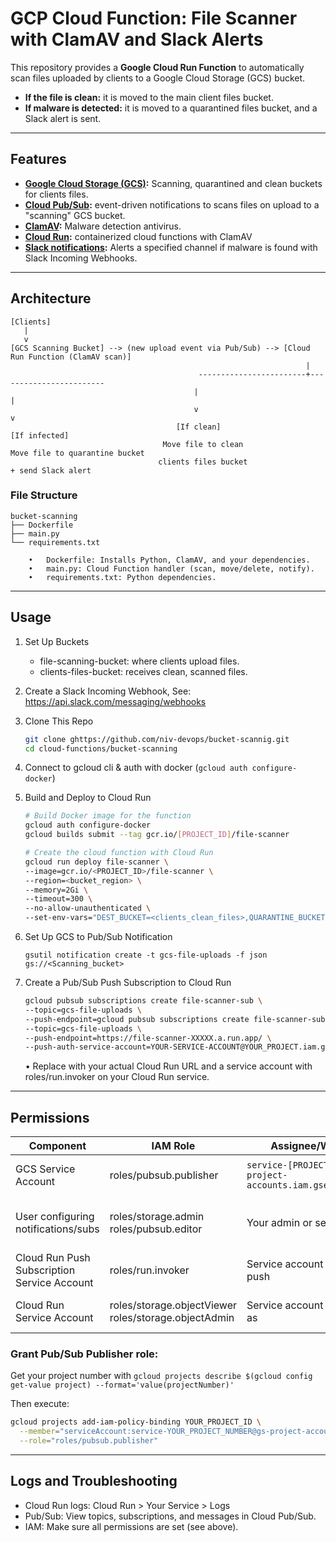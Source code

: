 # GCP Cloud Function: File Scanner with ClamAV and Slack Alerts

This repository provides a **Google Cloud Run Function** to automatically scan files uploaded by clients to a Google Cloud Storage (GCS) bucket.

- **If the file is clean:** it is moved to the main client files bucket.
- **If malware is detected:** it is moved to a quarantined files bucket, and a Slack alert is sent.

---

## Features

- **[Google Cloud Storage (GCS)](https://cloud.google.com/storage?hl=en):** Scanning, quarantined and clean buckets for clients files.
- **[Cloud Pub/Sub](https://cloud.google.com/pubsub/docs):** event-driven notifications to scans files on upload to a "scanning" GCS bucket.
- **[ClamAV](https://www.clamav.net/):** Malware detection antivirus.
- **[Cloud Run](https://cloud.google.com/run?hl=en):** containerized cloud functions with ClamAV
- **[Slack notifications](https://api.slack.com/messaging/webhooks):** Alerts a specified channel if malware is found with Slack Incoming Webhooks.

---

## Architecture

```text
[Clients] 
   |
   v
[GCS Scanning Bucket] --> (new upload event via Pub/Sub) --> [Cloud Run Function (ClamAV scan)]
                                                                  |
                                          ------------------------+------------------------
                                         |                                                 |
                                         v                                                 v
                                     [If clean]                                      [If infected]
                                  Move file to clean                      Move file to quarantine bucket
                                 clients files bucket                          + send Slack alert

```

### File Structure
```text
bucket-scanning
├── Dockerfile
├── main.py
└── requirements.txt

	•	Dockerfile: Installs Python, ClamAV, and your dependencies.
	•	main.py: Cloud Function handler (scan, move/delete, notify).
	•	requirements.txt: Python dependencies.
```

---

## Usage

1. Set Up Buckets
    - file-scanning-bucket: where clients upload files.
    - clients-files-bucket: receives clean, scanned files.

2. Create a Slack Incoming Webhook, See: https://api.slack.com/messaging/webhooks

3. Clone This Repo
    ```sh
    git clone ghttps://github.com/niv-devops/bucket-scannig.git
    cd cloud-functions/bucket-scanning
    ```

4. Connect to gcloud cli & auth with docker (`gcloud auth configure-docker`)

5. Build and Deploy to Cloud Run
    ```sh
    # Build Docker image for the function
    gcloud auth configure-docker
    gcloud builds submit --tag gcr.io/[PROJECT_ID]/file-scanner

    # Create the cloud function with Cloud Run
    gcloud run deploy file-scanner \
    --image=gcr.io/<PROJECT_ID>/file-scanner \
    --region=<bucket_region> \
    --memory=2Gi \
    --timeout=300 \
    --no-allow-unauthenticated \
    --set-env-vars="DEST_BUCKET=<clients_clean_files>,QUARANTINE_BUCKET=<client_infected_files>,SLACK_WEBHOOK=https://hooks.slack.com/services/XXX/XXX/XXX"
    ```

6. Set Up GCS to Pub/Sub Notification

    `gsutil notification create -t gcs-file-uploads -f json gs://<Scanning_bucket>`

7. Create a Pub/Sub Push Subscription to Cloud Run

    ```sh
    gcloud pubsub subscriptions create file-scanner-sub \
    --topic=gcs-file-uploads \
    --push-endpoint=gcloud pubsub subscriptions create file-scanner-sub \
    --topic=gcs-file-uploads \
    --push-endpoint=https://file-scanner-XXXXX.a.run.app/ \
    --push-auth-service-account=YOUR-SERVICE-ACCOUNT@YOUR_PROJECT.iam.gserviceaccount.com
    ```
	•	Replace with your actual Cloud Run URL and a service account with roles/run.invoker on your Cloud Run service.

---

## Permissions

| Component                              | IAM Role                        | Assignee/Who Needs It                                 | Purpose                                  |
|-----------------------------------------|----------------------------------|-------------------------------------------------------|-------------------------------------------|
| GCS Service Account                     | roles/pubsub.publisher           | `service-[PROJECT_NUMBER]@gs-project-accounts.iam.gserviceaccount.com` | Allow GCS to publish events to Pub/Sub    |
| User configuring notifications/subs     | roles/storage.admin <br>roles/pubsub.editor | Your admin or setup user                               | Allow creating GCS notifications and Pub/Sub subscriptions |
| Cloud Run Push Subscription Service Account | roles/run.invoker                 | Service account used by Pub/Sub push                  | Allow Pub/Sub to invoke Cloud Run service |
| Cloud Run Service Account               | roles/storage.objectViewer <br>roles/storage.objectAdmin | Service account Cloud Run runs as                      | Read/write/delete files in both buckets   |

### Grant Pub/Sub Publisher role:

Get your project number with
`gcloud projects describe $(gcloud config get-value project) --format='value(projectNumber)'`

Then execute:

```sh
gcloud projects add-iam-policy-binding YOUR_PROJECT_ID \
  --member="serviceAccount:service-YOUR_PROJECT_NUMBER@gs-project-accounts.iam.gserviceaccount.com" \
  --role="roles/pubsub.publisher"
```

---

## Logs and Troubleshooting
- Cloud Run logs: Cloud Run > Your Service > Logs
- Pub/Sub: View topics, subscriptions, and messages in Cloud Pub/Sub.
- IAM: Make sure all permissions are set (see above).
